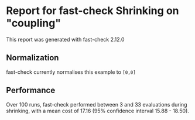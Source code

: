 # Report for fast-check Shrinking on "coupling"

This report was generated with fast-check 2.12.0

## Normalization

fast-check currently normalises this example to ``[0,0]``

## Performance

Over 100 runs, fast-check performed between 3 and 33 evaluations during shrinking,
with a mean cost of 17.16 (95% confidence interval 15.88 - 18.50).
